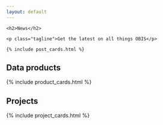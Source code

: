 ```yaml
---
layout: default
---
```


<section class="section-light">
  <div class="container">

    <h2>News</h2>

    <p class="tagline">Get the latest on all things OBIS</p>

    {% include post_cards.html %}
  </div>

</section>

<section class="section-dark">
  <div class="container">
    <h2>Data products</h2>
    {% include product_cards.html %}
  </div>
</section>

<section class="section-light">
  <div class="container">

  <h2>Projects</h2>

  {% include project_cards.html %}

  </div>
</section>